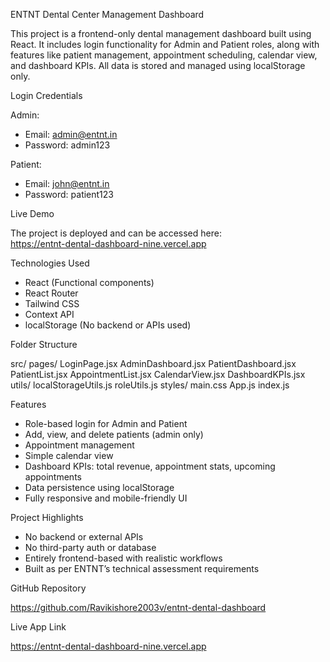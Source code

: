  ENTNT Dental Center Management Dashboard

This project is a frontend-only dental management dashboard built using React. It includes login functionality for Admin and Patient roles, along with features like patient management, appointment scheduling, calendar view, and dashboard KPIs. All data is stored and managed using localStorage only.

Login Credentials

Admin:
- Email: admin@entnt.in
- Password: admin123

Patient:
- Email: john@entnt.in
- Password: patient123

Live Demo

The project is deployed and can be accessed here:  
https://entnt-dental-dashboard-nine.vercel.app

Technologies Used

- React (Functional components)
- React Router
- Tailwind CSS
- Context API
- localStorage (No backend or APIs used)

Folder Structure

src/
  pages/
    LoginPage.jsx
    AdminDashboard.jsx
    PatientDashboard.jsx
    PatientList.jsx
    AppointmentList.jsx
    CalendarView.jsx
    DashboardKPIs.jsx
  utils/
    localStorageUtils.js
    roleUtils.js
  styles/
    main.css
  App.js
  index.js

Features

- Role-based login for Admin and Patient
- Add, view, and delete patients (admin only)
- Appointment management
- Simple calendar view
- Dashboard KPIs: total revenue, appointment stats, upcoming appointments
- Data persistence using localStorage
- Fully responsive and mobile-friendly UI

Project Highlights

- No backend or external APIs
- No third-party auth or database
- Entirely frontend-based with realistic workflows
- Built as per ENTNT’s technical assessment requirements

GitHub Repository

https://github.com/Ravikishore2003v/entnt-dental-dashboard

Live App Link

https://entnt-dental-dashboard-nine.vercel.app
